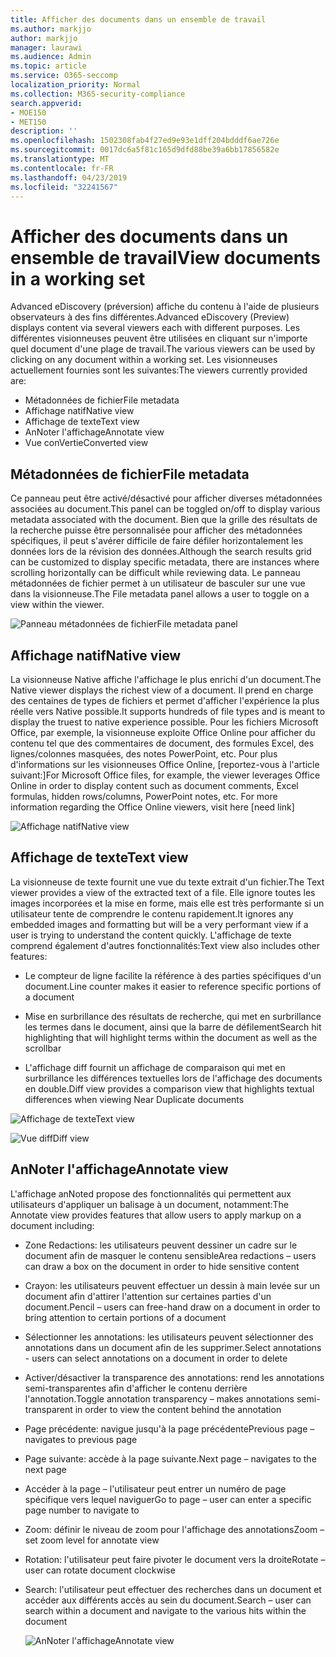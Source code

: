 ```yaml
---
title: Afficher des documents dans un ensemble de travail
ms.author: markjjo
author: markjjo
manager: laurawi
ms.audience: Admin
ms.topic: article
ms.service: O365-seccomp
localization_priority: Normal
ms.collection: M365-security-compliance
search.appverid:
- MOE150
- MET150
description: ''
ms.openlocfilehash: 1502308fab4f27ed9e93e1dff204bdddf6ae726e
ms.sourcegitcommit: 0017dc6a5f81c165d9dfd88be39a6bb17856582e
ms.translationtype: MT
ms.contentlocale: fr-FR
ms.lasthandoff: 04/23/2019
ms.locfileid: "32241567"
---
```

# <a name="view-documents-in-a-working-set"></a><span data-ttu-id="de7cf-102">Afficher des documents dans un ensemble de travail</span><span class="sxs-lookup"><span data-stu-id="de7cf-102">View documents in a working set</span></span>

<span data-ttu-id="de7cf-103">Advanced eDiscovery (préversion) affiche du contenu à l'aide de plusieurs observateurs à des fins différentes.</span><span class="sxs-lookup"><span data-stu-id="de7cf-103">Advanced eDiscovery (Preview) displays content via several viewers each with different purposes.</span></span> <span data-ttu-id="de7cf-104">Les différentes visionneuses peuvent être utilisées en cliquant sur n'importe quel document d'une plage de travail.</span><span class="sxs-lookup"><span data-stu-id="de7cf-104">The various viewers can be used by clicking on any document within a working set.</span></span> <span data-ttu-id="de7cf-105">Les visionneuses actuellement fournies sont les suivantes:</span><span class="sxs-lookup"><span data-stu-id="de7cf-105">The viewers currently provided are:</span></span>

- <span data-ttu-id="de7cf-106">Métadonnées de fichier</span><span class="sxs-lookup"><span data-stu-id="de7cf-106">File metadata</span></span>
- <span data-ttu-id="de7cf-107">Affichage natif</span><span class="sxs-lookup"><span data-stu-id="de7cf-107">Native view</span></span>
- <span data-ttu-id="de7cf-108">Affichage de texte</span><span class="sxs-lookup"><span data-stu-id="de7cf-108">Text view</span></span>
- <span data-ttu-id="de7cf-109">AnNoter l'affichage</span><span class="sxs-lookup"><span data-stu-id="de7cf-109">Annotate view</span></span>
- <span data-ttu-id="de7cf-110">Vue conVertie</span><span class="sxs-lookup"><span data-stu-id="de7cf-110">Converted view</span></span>

## <a name="file-metadata"></a><span data-ttu-id="de7cf-111">Métadonnées de fichier</span><span class="sxs-lookup"><span data-stu-id="de7cf-111">File metadata</span></span>

<span data-ttu-id="de7cf-112">Ce panneau peut être activé/désactivé pour afficher diverses métadonnées associées au document.</span><span class="sxs-lookup"><span data-stu-id="de7cf-112">This panel can be toggled on/off to display various metadata associated with the document.</span></span> <span data-ttu-id="de7cf-113">Bien que la grille des résultats de la recherche puisse être personnalisée pour afficher des métadonnées spécifiques, il peut s'avérer difficile de faire défiler horizontalement les données lors de la révision des données.</span><span class="sxs-lookup"><span data-stu-id="de7cf-113">Although the search results grid can be customized to display specific metadata, there are instances where scrolling horizontally can be difficult while reviewing data.</span></span> <span data-ttu-id="de7cf-114">Le panneau métadonnées de fichier permet à un utilisateur de basculer sur une vue dans la visionneuse.</span><span class="sxs-lookup"><span data-stu-id="de7cf-114">The File metadata panel allows a user to toggle on a view within the viewer.</span></span>

![<span data-ttu-id="de7cf-115">Panneau métadonnées de fichier</span><span class="sxs-lookup"><span data-stu-id="de7cf-115">File metadata panel</span></span>
](../media/Reviewimage2.png)

## <a name="native-view"></a><span data-ttu-id="de7cf-116">Affichage natif</span><span class="sxs-lookup"><span data-stu-id="de7cf-116">Native view</span></span>

<span data-ttu-id="de7cf-117">La visionneuse Native affiche l'affichage le plus enrichi d'un document.</span><span class="sxs-lookup"><span data-stu-id="de7cf-117">The Native viewer displays the richest view of a document.</span></span> <span data-ttu-id="de7cf-118">Il prend en charge des centaines de types de fichiers et permet d'afficher l'expérience la plus réelle vers Native possible.</span><span class="sxs-lookup"><span data-stu-id="de7cf-118">It supports hundreds of file types and is meant to display the truest to native experience possible.</span></span> <span data-ttu-id="de7cf-119">Pour les fichiers Microsoft Office, par exemple, la visionneuse exploite Office Online pour afficher du contenu tel que des commentaires de document, des formules Excel, des lignes/colonnes masquées, des notes PowerPoint, etc. Pour plus d'informations sur les visionneuses Office Online, \[reportez-vous à l'article suivant:\]</span><span class="sxs-lookup"><span data-stu-id="de7cf-119">For Microsoft Office files, for example, the viewer leverages Office Online in order to display content such as document comments, Excel formulas, hidden rows/columns, PowerPoint notes, etc. For more information regarding the Office Online viewers, visit here \[need link\]</span></span>

![<span data-ttu-id="de7cf-120">Affichage natif</span><span class="sxs-lookup"><span data-stu-id="de7cf-120">Native view</span></span>
](../media/Reviewimage3.png)

## <a name="text-view"></a><span data-ttu-id="de7cf-121">Affichage de texte</span><span class="sxs-lookup"><span data-stu-id="de7cf-121">Text view</span></span>

<span data-ttu-id="de7cf-122">La visionneuse de texte fournit une vue du texte extrait d'un fichier.</span><span class="sxs-lookup"><span data-stu-id="de7cf-122">The Text viewer provides a view of the extracted text of a file.</span></span> <span data-ttu-id="de7cf-123">Elle ignore toutes les images incorporées et la mise en forme, mais elle est très performante si un utilisateur tente de comprendre le contenu rapidement.</span><span class="sxs-lookup"><span data-stu-id="de7cf-123">It ignores any embedded images and formatting but will be a very performant view if a user is trying to understand the content quickly.</span></span> <span data-ttu-id="de7cf-124">L'affichage de texte comprend également d'autres fonctionnalités:</span><span class="sxs-lookup"><span data-stu-id="de7cf-124">Text view also includes other features:</span></span>

  - <span data-ttu-id="de7cf-125">Le compteur de ligne facilite la référence à des parties spécifiques d'un document.</span><span class="sxs-lookup"><span data-stu-id="de7cf-125">Line counter makes it easier to reference specific portions of a document</span></span>

  - <span data-ttu-id="de7cf-126">Mise en surbrillance des résultats de recherche, qui met en surbrillance les termes dans le document, ainsi que la barre de défilement</span><span class="sxs-lookup"><span data-stu-id="de7cf-126">Search hit highlighting that will highlight terms within the document as well as the scrollbar</span></span>

  - <span data-ttu-id="de7cf-127">L'affichage diff fournit un affichage de comparaison qui met en surbrillance les différences textuelles lors de l'affichage des documents en double.</span><span class="sxs-lookup"><span data-stu-id="de7cf-127">Diff view provides a comparison view that highlights textual differences when viewing Near Duplicate documents</span></span>

![<span data-ttu-id="de7cf-128">Affichage de texte</span><span class="sxs-lookup"><span data-stu-id="de7cf-128">Text view</span></span>
](../media/Reviewimage4.png)

![<span data-ttu-id="de7cf-129">Vue diff</span><span class="sxs-lookup"><span data-stu-id="de7cf-129">Diff view</span></span>
](../media/Reviewimage5.png)

## <a name="annotate-view"></a><span data-ttu-id="de7cf-130">AnNoter l'affichage</span><span class="sxs-lookup"><span data-stu-id="de7cf-130">Annotate view</span></span>

<span data-ttu-id="de7cf-131">L'affichage anNoted propose des fonctionnalités qui permettent aux utilisateurs d'appliquer un balisage à un document, notamment:</span><span class="sxs-lookup"><span data-stu-id="de7cf-131">The Annotate view provides features that allow users to apply markup on a document including:</span></span>

  - <span data-ttu-id="de7cf-132">Zone Redactions: les utilisateurs peuvent dessiner un cadre sur le document afin de masquer le contenu sensible</span><span class="sxs-lookup"><span data-stu-id="de7cf-132">Area redactions – users can draw a box on the document in order to hide sensitive content</span></span>

  - <span data-ttu-id="de7cf-133">Crayon: les utilisateurs peuvent effectuer un dessin à main levée sur un document afin d'attirer l'attention sur certaines parties d'un document.</span><span class="sxs-lookup"><span data-stu-id="de7cf-133">Pencil – users can free-hand draw on a document in order to bring attention to certain portions of a document</span></span>

  - <span data-ttu-id="de7cf-134">Sélectionner les annotations: les utilisateurs peuvent sélectionner des annotations dans un document afin de les supprimer.</span><span class="sxs-lookup"><span data-stu-id="de7cf-134">Select annotations - users can select annotations on a document in order to delete</span></span>

  - <span data-ttu-id="de7cf-135">Activer/désactiver la transparence des annotations: rend les annotations semi-transparentes afin d'afficher le contenu derrière l'annotation.</span><span class="sxs-lookup"><span data-stu-id="de7cf-135">Toggle annotation transparency – makes annotations semi-transparent in order to view the content behind the annotation</span></span>

  - <span data-ttu-id="de7cf-136">Page précédente: navigue jusqu'à la page précédente</span><span class="sxs-lookup"><span data-stu-id="de7cf-136">Previous page – navigates to previous page</span></span>

  - <span data-ttu-id="de7cf-137">Page suivante: accède à la page suivante.</span><span class="sxs-lookup"><span data-stu-id="de7cf-137">Next page – navigates to the next page</span></span>

  - <span data-ttu-id="de7cf-138">Accéder à la page – l'utilisateur peut entrer un numéro de page spécifique vers lequel naviguer</span><span class="sxs-lookup"><span data-stu-id="de7cf-138">Go to page – user can enter a specific page number to navigate to</span></span>

  - <span data-ttu-id="de7cf-139">Zoom: définir le niveau de zoom pour l'affichage des annotations</span><span class="sxs-lookup"><span data-stu-id="de7cf-139">Zoom – set zoom level for annotate view</span></span>

  - <span data-ttu-id="de7cf-140">Rotation: l'utilisateur peut faire pivoter le document vers la droite</span><span class="sxs-lookup"><span data-stu-id="de7cf-140">Rotate – user can rotate document clockwise</span></span>

  - <span data-ttu-id="de7cf-141">Search: l'utilisateur peut effectuer des recherches dans un document et accéder aux différents accès au sein du document.</span><span class="sxs-lookup"><span data-stu-id="de7cf-141">Search – user can search within a document and navigate to the various hits within the document</span></span>
    
    ![<span data-ttu-id="de7cf-142">AnNoter l'affichage</span><span class="sxs-lookup"><span data-stu-id="de7cf-142">Annotate view</span></span>
    ](../media/Reviewimage1.png)